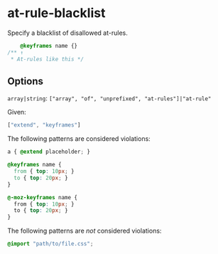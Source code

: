 # at-rule-blacklist

Specify a blacklist of disallowed at-rules.

```css
    @keyframes name {}
/** ↑
 * At-rules like this */
```

## Options

`array|string`: `["array", "of", "unprefixed", "at-rules"]|"at-rule"`

Given:

```js
["extend", "keyframes"]
```

The following patterns are considered violations:

```css
a { @extend placeholder; }
```

```css
@keyframes name {
  from { top: 10px; }
  to { top: 20px; }
}
```

```css
@-moz-keyframes name {
  from { top: 10px; }
  to { top: 20px; }
}
```

The following patterns are *not* considered violations:

```css
@import "path/to/file.css";
```
